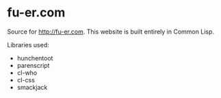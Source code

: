 fu-er.com
=========

Source for http://fu-er.com. This website is built entirely in Common Lisp.

Libraries used:
  - hunchentoot
  - parenscript
  - cl-who
  - cl-css
  - smackjack
